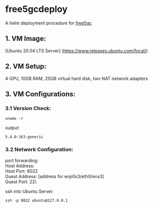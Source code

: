 # free5gcdeploy
A helm deployment procedure for [free5gc](https://github.com/Orange-OpenSource/towards5gs-helm)

## 1. VM Image:
[Ubuntu 20.04 LTS Server] (https://www.releases.ubuntu.com/focal/)

## 2. VM Setup:
4 GPU, 10GB RAM, 25GB virtual hard disk, two NAT network adapters

## 3. VM Configurations:
### 3.1 Version Check:
```
uname -r
```
output:
```
5.4.0-163-generic
```
### 3.2 Network Configuration:
port forwarding:\
Host Address:\
Host Port: 8022\
Guest Address: [address for enp0s3/eth0/ens3]\
Guest Port: 22\

ssh into Ubuntu Server:
```
ssh -p 8022 ubuntu@127.0.0.1
```









